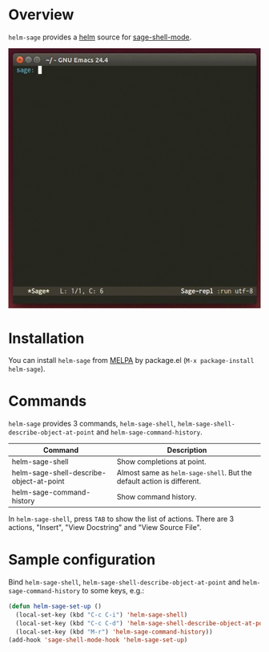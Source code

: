 # Overview
`helm-sage` provides a [helm](https://github.com/emacs-helm/helm)
 source for
[sage-shell-mode](https://github.com/stakemori/sage-shell-mode).

![helm-sage](images/helm-sage.gif)

# Installation
You can install `helm-sage` from
[MELPA](https://github.com/milkypostman/melpa.git) by package.el
(`M-x package-install helm-sage`).

# Commands
`helm-sage` provides 3 commands, `helm-sage-shell`,
`helm-sage-shell-describe-object-at-point` and
`helm-sage-command-history`.

| Command                                  | Description                                                            |
|------------------------------------------|------------------------------------------------------------------------|
| helm-sage-shell                          | Show completions at point.                                             |
| helm-sage-shell-describe-object-at-point | Almost same as `helm-sage-shell`. But the default action is different. |
| helm-sage-command-history                | Show command history.                                                  |

In `helm-sage-shell`, press `TAB` to show the list of actions.
There are 3 actions, "Insert", "View Docstring" and "View Source File".


# Sample configuration
Bind `helm-sage-shell`,
`helm-sage-shell-describe-object-at-point` and
`helm-sage-command-history` to some keys, e.g.:
```lisp
(defun helm-sage-set-up ()
  (local-set-key (kbd "C-c C-i") 'helm-sage-shell)
  (local-set-key (kbd "C-c C-d") 'helm-sage-shell-describe-object-at-point)
  (local-set-key (kbd "M-r") 'helm-sage-command-history))
(add-hook 'sage-shell-mode-hook 'helm-sage-set-up)
```

